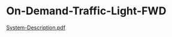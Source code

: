 # On-Demand-Traffic-Light-FWD
[System-Description.pdf](https://github.com/azvbb/On-Demand-Traffic-Light-FWD/files/9854803/System-Description.pdf)
